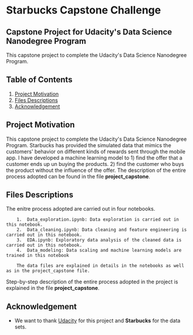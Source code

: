 # Starbucks Capstone Challenge
## Capstone Project for Udacity's Data Science Nanodegree Program

This capstone project to complete the Udacity's Data Science Nanodegree Program. 

## Table of Contents

1. [Project Motivation](#project_motivation)
2. [Files Descriptions](#files_descriptions)
3. [Acknowledgement](#acknowledgement)

<a name="project_motivation"></a>
## Project Motivation
This capstone project to complete the Udacity's Data Science Nanodegree Program. Starbucks has provided the simulated data that mimics the customers' behavior on different kinds of rewards sent through the mobile app. I have developed a machine learning model to 1) find the offer that a customer ends up un buying the products. 2) find the customer who buys the product without the influence of the offer. The description of the entire process adopted can be found in the file   **project_capstone**.

<a name="files_descriptions"></a>
## Files Descriptions

The enitre process adopted are carried out in four notebooks.
    
        1.  Data_exploration.ipynb: Data exploration is carried out in this notebook.
        2.  Data_cleaning.ipynb: Data cleaning and feature engineering is carried out in this notebook.
        3.  EDA.ipynb: Exploratory data analysis of the cleaned data is carried out in this notebook.
        4.  Data_modeling: Data scaling and machine learning models are trained in this notebook
        
        The data files are explained in details in the notebooks as well as in the project_capstone file.

Step-by-step description of the entire process adopted in the project is explained in the file **project_capstone**.

<a name="acknowledgement"></a>
## Acknowledgement
* We want to thank [Udacity](https://www.udacity.com/) for this project and **Starbucks** for the data sets.

